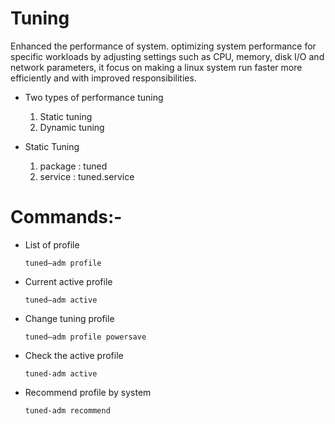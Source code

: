 # Tuning
  Enhanced the performance of system. optimizing system performance for specific workloads by adjusting settings 
  such as CPU, memory, disk I/O and network parameters, it focus on making a linux system run faster more efficiently and with improved responsibilities.
- Two types of performance tuning
  1.	Static tuning
  2.	Dynamic tuning

- Static Tuning 
  1. package : tuned
  2. service : tuned.service
# Commands:-
- List of profile
    ```
    tuned–adm profile
    ```
- Current active profile    
    ```
    tuned–adm active
    ```
- Change tuning profile    
    ```
    tuned–adm profile powersave
    ```
- Check the active profile  
    ```
    tuned-adm active
    ```
- Recommend profile by system   
    ```
    tuned-adm recommend 
    ```
